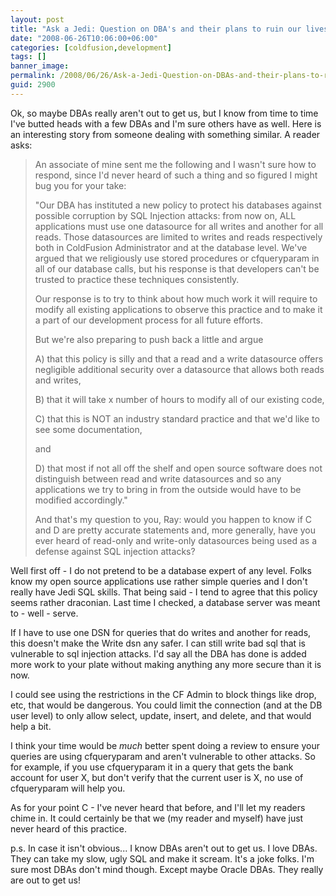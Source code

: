 ```yaml
---
layout: post
title: "Ask a Jedi: Question on DBA's and their plans to ruin our lives..."
date: "2008-06-26T10:06:00+06:00"
categories: [coldfusion,development]
tags: []
banner_image: 
permalink: /2008/06/26/Ask-a-Jedi-Question-on-DBAs-and-their-plans-to-ruin-our-lives
guid: 2900
---
```


Ok, so maybe DBAs really aren't out to get us, but I know from time to time I've butted heads with a few DBAs and I'm sure others have as well. Here is an interesting story from someone dealing with something similar. 
A reader asks:

<blockquote>
<p>
An associate of mine sent me the following and I wasn't sure how to respond, since I'd never heard of such a thing and so figured I might bug you for your take:

"Our DBA has instituted a new policy to protect his databases against possible corruption by SQL Injection attacks: from now on, ALL applications must use one datasource for all writes and another for
all reads.  Those datasources are limited to writes and reads
respectively both in ColdFusion Administrator and at the database level.  We've argued that we religiously use
stored procedures or cfqueryparam in all of our database calls, but his response is that developers can't be trusted to practice these techniques consistently.

Our response is to try to think about how much work it will require to modify all existing applications to observe this practice and to make it a part of our development process for all future efforts.

But we're also preparing to push back a little and argue

A) that this policy is silly and that a read and a write datasource offers negligible additional security over a datasource that allows both reads and writes,

B) that it will take x number of hours to modify all of our existing code,

C) that this is NOT an industry standard practice and that we'd like to see some documentation,

and

D) that most if not all off the shelf and open source software does not distinguish between read and write datasources and so any applications we try to bring in from the outside would have to be modified accordingly."

And that's my question to you, Ray: would you happen to know if C and D are pretty accurate statements and, more generally, have you ever heard of read-only and write-only datasources being used as a defense against SQL injection attacks?
</p>
</blockquote>
<!--more-->
Well first off - I do not pretend to be a database expert of any level. Folks know my open source applications use rather simple queries and I don't really have Jedi SQL skills. That being said - I tend to agree that this policy seems rather draconian. Last time I checked, a database server was meant to - well - serve. 

If I have to use one DSN for queries that do writes and another for reads, this doesn't make the Write dsn any safer. I can still write bad sql that is vulnerable to sql injection attacks. I'd say all the DBA has done is added more work to your plate without making anything any more secure than it is now.

I could see using the restrictions in the CF Admin to block things like drop, etc, that would be dangerous. You could limit the connection (and at the DB user level) to only allow select, update, insert, and delete, and that would help a bit. 

I think your time would be <i>much</i> better spent doing a review to ensure your queries are using cfqueryparam and aren't vulnerable to other attacks. So for example, if you use cfqueryparam it in a query that gets the bank account for user X, but don't verify that the current user is X, no use of cfqueryparam will help you. 

As for your point C - I've never heard that before, and I'll let my readers chime in. It could certainly be that we (my reader and myself) have just never heard of this practice.

p.s. In case it isn't obvious... I know DBAs aren't out to get us. I love DBAs. They can take my slow, ugly SQL and make it scream. It's a joke folks. I'm sure most DBAs don't mind though. Except maybe Oracle DBAs. They really are out to get us!
